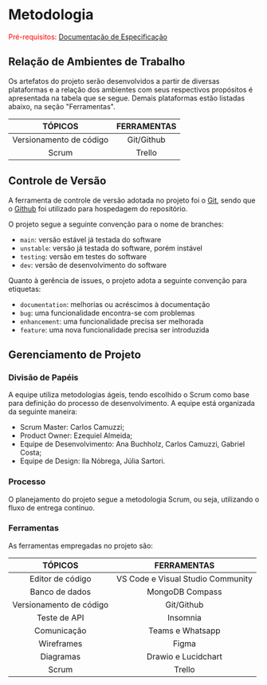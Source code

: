 
# Metodologia

<span style="color:red">Pré-requisitos: <a href="2-Especificação do Projeto.md"> Documentação de Especificação</a></span>

## Relação de Ambientes de Trabalho

Os artefatos do projeto serão desenvolvidos a partir de diversas plataformas e a relação dos ambientes com seus respectivos propósitos é apresentada na tabela que se segue. Demais plataformas estão listadas abaixo, na seção "Ferramentas".

|TÓPICOS|FERRAMENTAS|
|:---:|:---:|
| Versionamento de código | Git/Github |
| Scrum | Trello |

## Controle de Versão

A ferramenta de controle de versão adotada no projeto foi o
[Git](https://git-scm.com/), sendo que o [Github](https://github.com)
foi utilizado para hospedagem do repositório.

O projeto segue a seguinte convenção para o nome de branches:

- `main`: versão estável já testada do software
- `unstable`: versão já testada do software, porém instável
- `testing`: versão em testes do software
- `dev`: versão de desenvolvimento do software

Quanto à gerência de issues, o projeto adota a seguinte convenção para
etiquetas:

- `documentation`: melhorias ou acréscimos à documentação
- `bug`: uma funcionalidade encontra-se com problemas
- `enhancement`: uma funcionalidade precisa ser melhorada
- `feature`: uma nova funcionalidade precisa ser introduzida

## Gerenciamento de Projeto

### Divisão de Papéis

A equipe utiliza metodologias ágeis, tendo escolhido o Scrum como base para definição do processo de desenvolvimento. A equipe está organizada da seguinte maneira:
- Scrum Master: Carlos Camuzzi;
- Product Owner: Ezequiel Almeida;
- Equipe de Desenvolvimento: Ana Buchholz, Carlos Camuzzi, Gabriel Costa;
- Equipe de Design: Ila Nóbrega, Júlia Sartori.

### Processo

O planejamento do projeto segue a metodologia Scrum, ou seja, utilizando o fluxo de entrega contínuo.

### Ferramentas

As ferramentas empregadas no projeto são:

|TÓPICOS|FERRAMENTAS|
|:---:|:---:|
| Editor de código | VS Code e Visual Studio Community |
| Banco de dados | MongoDB Compass |
| Versionamento de código | Git/Github |
| Teste de API | Insomnia |
| Comunicação | Teams e Whatsapp |
| Wireframes | Figma |
| Diagramas | Drawio e Lucidchart |
| Scrum | Trello |

